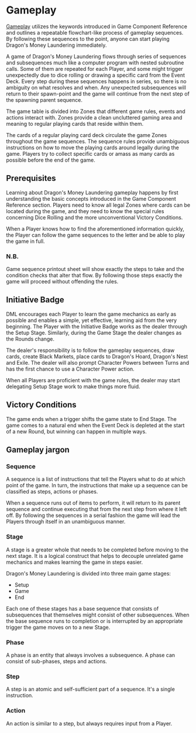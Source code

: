 # Gameplay

[Gameplay](/rules/gameplay/index) utilizes the keywords introduced in Game Component Reference and outlines a repeatable flowchart-like process of gameplay sequences. By following these sequences to the point, anyone can start playing Dragon's Money Laundering immediately.

A game of Dragon's Money Laundering flows through series of sequences and subsequences much like a computer program with nested subroutine calls. Some of them are repeated for each Player, and some might trigger unexpectedly due to dice rolling or drawing a specific card from the Event Deck. Every step during these sequences happens in series, so there is no ambiguity on what resolves and when. Any unexpected subsequences will return to their spawn-point and the game will continue from the next step of the spawning parent sequence. 

The game table is divided into Zones that different game rules, events and actions interact with. Zones provide a clean uncluttered gaming area and meaning to regular playing cards that reside within them.

The cards of a regular playing card deck circulate the game Zones throughout the game sequences. The sequence rules provide unambiguous instructions on how to move the playing cards around legally during the game. Players try to collect specific cards or amass as many cards as possible before the end of the game.

## Prerequisites

Learning about Dragon's Money Laundering gameplay happens by first understanding the basic concepts introduced in the Game Component Reference section. Players need to know all legal Zones where cards can be located during the game, and they need to know the special rules concerning Dice Rolling and the more unconventional Victory Conditions.

When a Player knows how to find the aforementioned information quickly, the Player can follow the game sequences to the letter and be able to play the game in full.

### N.B.

Game sequence printout sheet will show exactly the steps to take and the condition checks that alter that flow. By following those steps exactly the game will proceed without offending the rules.

## Initiative Badge

DML encourages each Player to learn the game mechanics as early as possible and enables a simple, yet effective, learning aid from the very beginning. The Player with the Initiative Badge works as the dealer through the Setup Stage. Similarly, during the Game Stage the dealer changes as the Rounds change.

The dealer's responsibility is to follow the gameplay sequences, draw cards, create Black Markets, place cards to Dragon's Hoard, Dragon's Nest and Exile. The dealer will also prompt Character Powers between Turns and has the first chance to use a Character Power action.

When all Players are proficient with the game rules, the dealer may start delegating Setup Stage work to make things more fluid.

## Victory Conditions

The game ends when a trigger shifts the game state to End Stage. The game comes to a natural end when the Event Deck is depleted at the start of a new Round, but winning can happen in multiple ways.

## Gameplay jargon

### Sequence

A sequence is a list of instructions that tell the Players what to do at which point of the game. In turn, the instructions that make up a sequence can be classified as steps, actions or phases.

When a sequence runs out of items to perform, it will return to its parent sequence and continue executing that from the next step from where it left off. By following the sequences in a serial fashion the game will lead the Players through itself in an unambiguous manner.
 
### Stage

A stage is a greater whole that needs to be completed before moving to the next stage. It is a logical construct that helps to decouple unrelated game mechanics and makes learning the game in steps easier.

Dragon's Money Laundering is divided into three main game stages:

* Setup
* Game
* End

Each one of these stages has a base sequence that consists of subsequences that themselves might consist of other subsequences. When the base sequence runs to completion or is interrupted by an appropriate trigger the game moves on to a new Stage.

### Phase

A phase is an entity that always involves a subsequence. A phase can consist of sub-phases, steps and actions.

### Step

A step is an atomic and self-sufficient part of a sequence. It's a single instruction.

### Action

An action is similar to a step, but always requires input from a Player.
